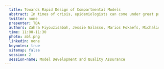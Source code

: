 ```yaml
---
  title: Towards Rapid Design of Compartmental Models
  abstract: In times of crisis, epidemiologists can come under great pressure to model rapidly evolving diseases and to produce analyses about the effects of potential public health interventions. Taking previ- ously developed, tested, and validated model components as the base on which to prototype new infectious disease models can save precious time and effort. However, there is currently no systematic process for quickly navigating a corpus of existing epidemiological models or identifying and reusing their most useful components. In this paper, we propose a vision to accelerate the creation of pro- totype compartmental models for infectious diseases. We outline a semi-automated process that epidemiologists can use to create pro- totypes that have been partially completed with reused fragments from existing models. Epidemiologists can thus focus on modelling the novel aspects of an ongoing public health crisis, as opposed to aspects of it that are already more or less well understood in previous work. Our approach comprises steps to identify useful components in a corpus of infectious disease models, generate po- tential candidate prototypes, and organize them in a formal data structure that allows navigation and exploration by the modellers. We outline the challenges ahead and discuss potential solutions based on formal modelling techniques.
  twitter: none
  presenter: TBA
  authors: Zahra Fiyouzisabah, Jessie Galasso, Marios Fokaefs, Michalis Famelis
  time: 11:00-11:30
  photo: abl.png
  linkedin: none
  keynotes: true
  sitemap: false
  session: 2
  session-name: Model Development and Quality Assurance
---
```


